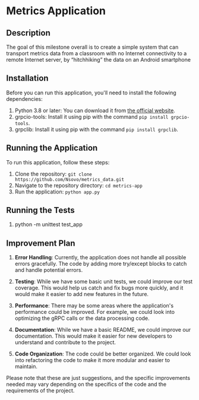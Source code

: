# Metrics Application

## Description

The goal of this milestone overall is to create a simple system that can transport metrics data from a classroom with no Internet connectivity to a remote Internet server, by “hitchhiking” the data on an Android smartphone

## Installation

Before you can run this application, you'll need to install the following dependencies:

1. Python 3.8 or later: You can download it from [the official website](https://www.python.org/downloads/).
2. grpcio-tools: Install it using pip with the command `pip install grpcio-tools`.
3. grpclib: Install it using pip with the command `pip install grpclib`.

## Running the Application

To run this application, follow these steps:

1. Clone the repository: `git clone https://github.com/Nsovo/metrics_data.git`
2. Navigate to the repository directory: `cd metrics-app`
3. Run the application: `python app.py`

## Running the Tests
1. python -m unittest test_app

## Improvement Plan


1. **Error Handling**: Currently, the application does not handle all possible errors gracefully. The code by adding more try/except blocks to catch and handle potential errors.

2. **Testing**: While we have some basic unit tests, we could improve our test coverage. This would help us catch and fix bugs more quickly, and it would make it easier to add new features in the future.

3. **Performance**: There may be some areas where the application's performance could be improved. For example, we could look into optimizing the gRPC calls or the data processing code.

4. **Documentation**: While we have a basic README, we could improve our documentation. This would make it easier for new developers to understand and contribute to the project.

5. **Code Organization**: The code could be better organized. We could look into refactoring the code to make it more modular and easier to maintain.

Please note that these are just suggestions, and the specific improvements needed may vary depending on the specifics of the code and the requirements of the project.
